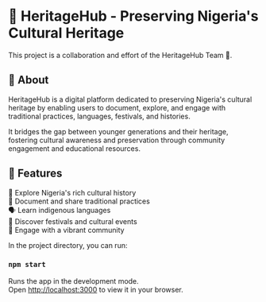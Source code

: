 # 🎨 HeritageHub - Preserving Nigeria's Cultural Heritage

This project is a collaboration and effort of the HeritageHub Team 👥.

## 📜 About

HeritageHub is a digital platform dedicated to preserving Nigeria's cultural heritage by enabling users to document, explore, and engage with traditional practices, languages, festivals, and histories.

It bridges the gap between younger generations and their heritage, fostering cultural awareness and preservation through community engagement and educational resources.


## 🚀 Features  
🎯 Explore Nigeria's rich cultural history  
📜 Document and share traditional practices  
🗣️ Learn indigenous languages  
🎊 Discover festivals and cultural events  
🤝 Engage with a vibrant community  

In the project directory, you can run:

### `npm start`

Runs the app in the development mode.\
Open [http://localhost:3000](http://localhost:3000) to view it in your browser.

